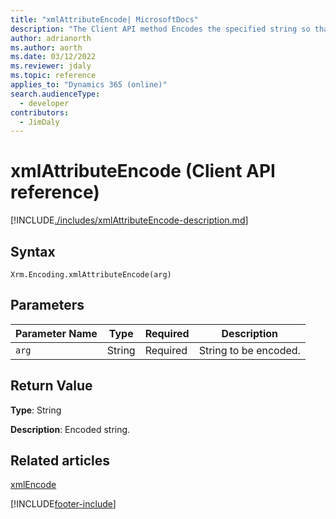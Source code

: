 ```yaml
---
title: "xmlAttributeEncode| MicrosoftDocs"
description: "The Client API method Encodes the specified string so that it can be used in an XML."
author: adrianorth
ms.author: aorth
ms.date: 03/12/2022
ms.reviewer: jdaly
ms.topic: reference
applies_to: "Dynamics 365 (online)"
search.audienceType: 
  - developer
contributors:
  - JimDaly
---
```

# xmlAttributeEncode (Client API reference)

[!INCLUDE[./includes/xmlAttributeEncode-description.md](./includes/xmlAttributeEncode-description.md)] 

## Syntax

`Xrm.Encoding.xmlAttributeEncode(arg)`

## Parameters

|Parameter Name        | Type           | Required  |Description  |
| ------------- |-------------| -----|-----|
|`arg`| String| Required  |String to be encoded.  |


## Return Value

**Type**: String

**Description**: Encoded string.

## Related articles

[xmlEncode](xmlEncode.md)

[!INCLUDE[footer-include](../../../../../includes/footer-banner.md)]
